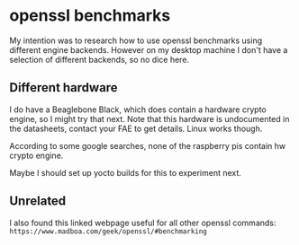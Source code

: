 # openssl benchmarks

My intention was to research how to use openssl benchmarks using different engine backends.
However on my desktop machine I don't have a selection of different backends, so no dice here.

## Different hardware
I do have a Beaglebone Black, which does contain a hardware crypto engine, so I might try that next.
Note that this hardware is undocumented in the datasheets, contact your FAE to get details. Linux works though.

According to some google searches, none of the raspberry pis contain hw crypto engine.

Maybe I should set up yocto builds for this to experiment next.

## Unrelated
I also found this linked webpage useful for all other openssl commands: `https://www.madboa.com/geek/openssl/#benchmarking`
